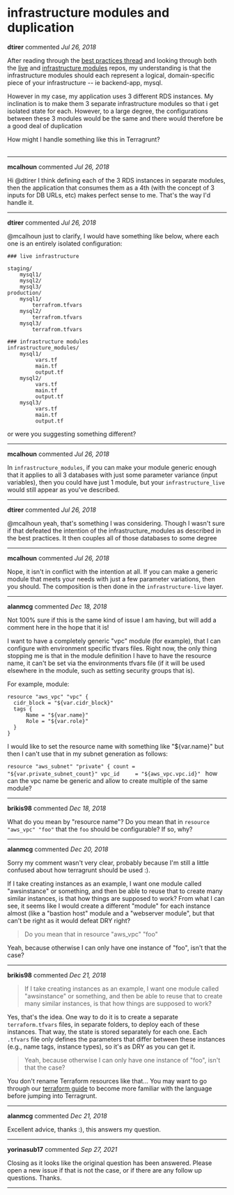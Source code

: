 # infrastructure modules and duplication

**dtirer** commented *Jul 26, 2018*

After reading through the [best practices thread](https://github.com/gruntwork-io/terragrunt/issues/169) and looking through both the [live](https://github.com/gruntwork-io/terragrunt-infrastructure-live-example) and [infrastructure modules](https://github.com/gruntwork-io/terragrunt-infrastructure-modules-example) repos, my understanding is that the infrastructure modules should each represent a logical, domain-specific piece of your infrastructure -- ie backend-app, mysql.

However in my case, my application uses 3 different RDS instances.  My inclination is to make them 3 separate infrastructure modules so that i get isolated state for each.  However, to a large degree, the configurations between these 3 modules would be the same and there would therefore be a good deal of duplication

How might I handle something like this in Terragrunt?  
<br />
***


**mcalhoun** commented *Jul 26, 2018*

Hi @dtirer I think defining each of the 3 RDS instances in separate modules, then the application that consumes them as a 4th (with the concept of 3 inputs for DB URLs, etc) makes perfect sense to me. That's the way I'd handle it.
***

**dtirer** commented *Jul 26, 2018*

@mcalhoun just to clarify, I would have something like below, where each one is an entirely isolated configuration:

```
### live infrastructure

staging/
    mysql1/
    mysql2/
    mysql3/
production/
    mysql1/
        terrafrom.tfvars
    mysql2/
        terrafrom.tfvars
    mysql3/
        terrafrom.tfvars

### infrastructure modules
infrastructure_modules/
    mysql1/
         vars.tf
         main.tf
         output.tf
    mysql2/
         vars.tf
         main.tf
         output.tf
    mysql3/
         vars.tf
         main.tf
         output.tf
```

or were you suggesting something different?
***

**mcalhoun** commented *Jul 26, 2018*

In `infrastructure_modules`, if you can make your module generic enough that it applies to all 3 databases with just some parameter variance (input variables), then you could have just 1 module, but your `infrastructure_live` would still appear as you've described.
***

**dtirer** commented *Jul 26, 2018*

@mcalhoun yeah, that's something I was considering.  Though I wasn't sure if that defeated the intention of the infrastructure_modules as described in the best practices.  It then couples all of those databases to some degree
***

**mcalhoun** commented *Jul 26, 2018*

Nope, it isn't in conflict with the intention at all. If you can make a generic module that meets your needs with just a few parameter variations, then you should. The composition is then done in the `infrastructure-live` layer.
***

**alanmcg** commented *Dec 18, 2018*

Not 100% sure if this is the same kind of issue I am having, but will add a comment here in the hope that it is!

I want to have a completely generic "vpc" module (for example), that I can configure with environment specific tfvars files. Right now, the only thing stopping me is that in the module definition I have to have the resource name, it can't be set via the environments tfvars file (if it will be used elsewhere in the module, such as setting security groups that is). 

For example, module:
```
resource "aws_vpc" "vpc" {
  cidr_block = "${var.cidr_block}"
  tags {
      Name = "${var.name}"
      Role = "${var.role}"
  }
}
```
I would like to set the resource name with something like "${var.name}" but then I can't use that in my subnet generation as follows:

`resource "aws_subnet" "private" {
  count = "${var.private_subnet_count}"
  vpc_id     = "${aws_vpc.vpc.id}"
`
how can the vpc name be generic and allow to create multiple of the same module?


***

**brikis98** commented *Dec 18, 2018*

What do you mean by "resource name"? Do you mean that in `resource "aws_vpc" "foo"` that the `foo` should be configurable? If so, why?
***

**alanmcg** commented *Dec 20, 2018*

Sorry my comment wasn't very clear, probably because I'm still a little confused about how terragrunt should be used :).

If I take creating instances as an example, I want one module called "awsinstance" or something, and then be able to reuse that to create many similar instances, is that how things are supposed to work? From what I can see, it seems like I would create a different "module" for each instance almost (like a "bastion host" module and a "webserver module", but that can't be right as it would defeat DRY right?

> Do you mean that in resource "aws_vpc" "foo"

Yeah, because otherwise I can only have one instance of "foo", isn't that the case?
***

**brikis98** commented *Dec 21, 2018*

> If I take creating instances as an example, I want one module called "awsinstance" or something, and then be able to reuse that to create many similar instances, is that how things are supposed to work? 

Yes, that's the idea. One way to do it is to create a separate `terraform.tfvars` files, in separate folders, to deploy each of these instances. That way, the state is stored separately for each one. Each `.tfvars` file only defines the parameters that differ between these instances (e.g., name tags, instance types), so it's as DRY as you can get it.

> Yeah, because otherwise I can only have one instance of "foo", isn't that the case?

You don't rename Terraform resources like that... You may want to go through our [terraform guide](https://blog.gruntwork.io/a-comprehensive-guide-to-terraform-b3d32832baca) to become more familiar with the language before jumping into Terragrunt.
***

**alanmcg** commented *Dec 21, 2018*

Excellent advice, thanks :), this answers my question.
***

**yorinasub17** commented *Sep 27, 2021*

Closing as it looks like the original question has been answered. Please open a new issue if that is not the case, or if there are any follow up questions. Thanks.
***

